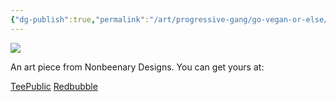 ```yaml
---
{"dg-publish":true,"permalink":"/art/progressive-gang/go-vegan-or-else/","title":"Go Vegan (Or Else)","tags":["Art","Progressive Gang"]}
---
```



![](https://baserow-media.ams3.digitaloceanspaces.com/user_files/eCtzUKO53UEr6hM3xBwteBsZFi630Ocr_0f7eba037ae2948487d5ec2c9ce66c3a9bfa89f5adba87b4459594936456d241.jpg)

An art piece from Nonbeenary Designs. You can get yours at:

[TeePublic](https://www.teepublic.com/t-shirt/48556138-go-vegan-or-else?store_id=258912)
[Redbubble](https://www.redbubble.com/shop/ap/149432376?ref=studio-promote)
